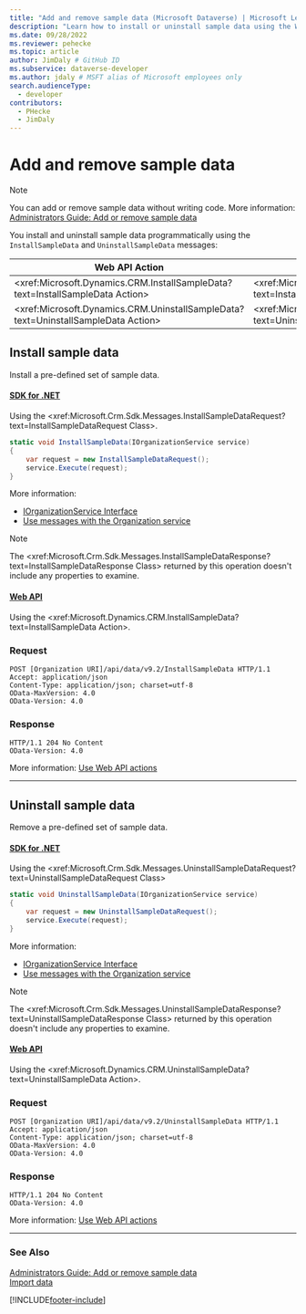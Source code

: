 ```yaml
---
title: "Add and remove sample data (Microsoft Dataverse) | Microsoft Learn" # Intent and product brand in a unique string of 43-59 chars including spaces
description: "Learn how to install or uninstall sample data using the Web API or Organization service." # 115-145 characters including spaces. This abstract displays in the search result.
ms.date: 09/28/2022
ms.reviewer: pehecke
ms.topic: article
author: JimDaly # GitHub ID
ms.subservice: dataverse-developer
ms.author: jdaly # MSFT alias of Microsoft employees only
search.audienceType: 
  - developer
contributors:
  - PHecke
  - JimDaly
---
```


# Add and remove sample data

> [!NOTE]
> You can add or remove sample data without writing code. More information: [Administrators Guide: Add or remove sample data](/power-platform/admin/add-remove-sample-data)

You install and uninstall sample data programmatically using the `InstallSampleData` and  `UninstallSampleData` messages:

|Web API Action |SDK for .NET Class|
|--|--|
|<xref:Microsoft.Dynamics.CRM.InstallSampleData?text=InstallSampleData Action> |<xref:Microsoft.Crm.Sdk.Messages.InstallSampleDataRequest?text=InstallSampleDataRequest Class>|
|<xref:Microsoft.Dynamics.CRM.UninstallSampleData?text=UninstallSampleData Action>|<xref:Microsoft.Crm.Sdk.Messages.UninstallSampleDataRequest?text=UninstallSampleDataRequest Class>|

## Install sample data

Install a pre-defined set of sample data.

#### [SDK for .NET](#tab/sdk)

Using the <xref:Microsoft.Crm.Sdk.Messages.InstallSampleDataRequest?text=InstallSampleDataRequest Class>.

```csharp
static void InstallSampleData(IOrganizationService service)
{
    var request = new InstallSampleDataRequest();
    service.Execute(request);
}
```

More information:

- [IOrganizationService Interface](org-service/iorganizationservice-interface.md)
- [Use messages with the Organization service](org-service/use-messages.md)

> [!NOTE]
> The <xref:Microsoft.Crm.Sdk.Messages.InstallSampleDataResponse?text=InstallSampleDataResponse Class> returned by this operation doesn't include any properties to examine.

#### [Web API](#tab/webapi)

Using the <xref:Microsoft.Dynamics.CRM.InstallSampleData?text=InstallSampleData Action>.

### Request

```http
POST [Organization URI]/api/data/v9.2/InstallSampleData HTTP/1.1
Accept: application/json
Content-Type: application/json; charset=utf-8
OData-MaxVersion: 4.0
OData-Version: 4.0
```

### Response

```http
HTTP/1.1 204 No Content
OData-Version: 4.0
```

More information: [Use Web API actions](webapi/use-web-api-actions.md)

---

## Uninstall sample data

Remove a pre-defined set of sample data.

#### [SDK for .NET](#tab/sdk)

Using the <xref:Microsoft.Crm.Sdk.Messages.UninstallSampleDataRequest?text=UninstallSampleDataRequest Class>

```csharp
static void UninstallSampleData(IOrganizationService service)
{
    var request = new UninstallSampleDataRequest();
    service.Execute(request);
}
```

More information:

- [IOrganizationService Interface](org-service/iorganizationservice-interface.md)
- [Use messages with the Organization service](org-service/use-messages.md)

> [!NOTE]
> The <xref:Microsoft.Crm.Sdk.Messages.UninstallSampleDataResponse?text=UninstallSampleDataResponse Class> returned by this operation doesn't include any properties to examine.

#### [Web API](#tab/webapi)

Using the <xref:Microsoft.Dynamics.CRM.UninstallSampleData?text=UninstallSampleData Action>.

### Request

```http
POST [Organization URI]/api/data/v9.2/UninstallSampleData HTTP/1.1
Accept: application/json
Content-Type: application/json; charset=utf-8
OData-MaxVersion: 4.0
OData-Version: 4.0
```
### Response

```http
HTTP/1.1 204 No Content
OData-Version: 4.0
```

More information: [Use Web API actions](webapi/use-web-api-actions.md)

---

### See Also

[Administrators Guide: Add or remove sample data](/power-platform/admin/add-remove-sample-data)<br />
[Import data](import-data.md)

[!INCLUDE[footer-include](../../includes/footer-banner.md)]
